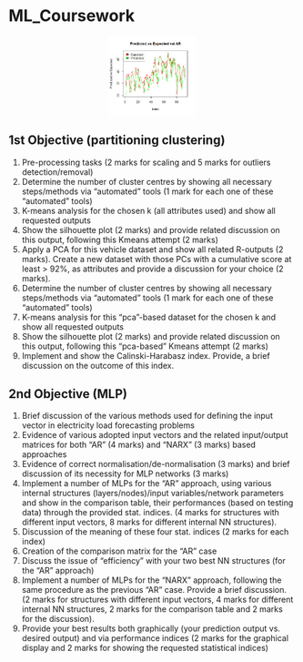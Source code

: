 # ML_Coursework
<p align=center>
  <img src="src/img/Rplot.png" width="30%" height="30%">
 </p>
 
## 1st Objective (partitioning clustering)
1. Pre-processing tasks (2 marks for scaling and 5 marks for outliers detection/removal)
2. Determine the number of cluster centres by showing all necessary steps/methods via
“automated” tools (1 mark for each one of these “automated” tools)
3. K-means analysis for the chosen k (all attributes used) and show all requested outputs
4. Show the silhouette plot (2 marks) and provide related discussion on this output,
following this Kmeans attempt (2 marks)
5. Apply a PCA for this vehicle dataset and show all related R-outputs (2 marks). Create
a new dataset with those PCs with a cumulative score at least > 92%, as attributes and
provide a discussion for your choice (2 marks).
6. Determine the number of cluster centres by showing all necessary steps/methods via
“automated” tools (1 mark for each one of these “automated” tools) 
7. K-means analysis for this “pca”-based dataset for the chosen k and show all requested
outputs
8. Show the silhouette plot (2 marks) and provide related discussion on this output,
following this “pca-based” Kmeans attempt (2 marks)
9. Implement and show the Calinski-Harabasz index. Provide, a brief discussion on the
outcome of this index.

## 2nd Objective (MLP)
1. Brief discussion of the various methods used for defining the input vector in electricity load
forecasting problems
2. Evidence of various adopted input vectors and the related input/output matrices for both
“AR” (4 marks) and “NARX” (3 marks) based approaches
3. Evidence of correct normalisation/de-normalisation (3 marks) and brief discussion of its
necessity for MLP networks (3 marks)
4. Implement a number of MLPs for the “AR” approach, using various internal
structures (layers/nodes)/input variables/network parameters and show in the comparison
table, their performances (based on testing data) through the provided stat. indices.
(4 marks for structures with different input vectors, 8 marks for different internal
NN structures).
5. Discussion of the meaning of these four stat. indices (2 marks for each index)
6. Creation of the comparison matrix for the “AR” case
7. Discuss the issue of “efficiency” with your two best NN structures (for the “AR” approach)
8. Implement a number of MLPs for the “NARX” approach, following the same procedure as
the previous “AR” case. Provide a brief discussion. (2 marks for structures with different input
vectors, 4 marks for different internal NN structures, 2 marks for the comparison table and
2 marks for the discussion).
9. Provide your best results both graphically (your prediction output vs. desired output)
and via performance indices (2 marks for the graphical display and 2 marks for showing
the requested statistical indices)
